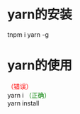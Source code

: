 # yarn的安装
tnpm i yarn -g

# yarn的使用
<span style="color:red;">（错误）</span>      
yarn i
<span style="color:green;">（正确）</span>     
yarn install     
